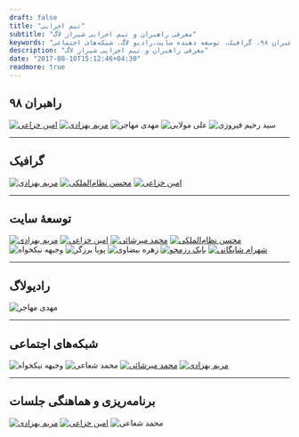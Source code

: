 ```yaml
---
draft: false
title: "تیم اجرایی"
subtitle: "معرفی راهبران و تیم اجرایی شیراز لاگ"
keywords: "شیراز لاگ,تیم اجرایی، رهبران ۹۸، گرافیک، توسعه دهنده سایت،رادیو لاگ، شبکه‌های اجتماعی"
description: "معرفی راهبران و تیم اجرایی شیراز لاگ"
date: "2017-08-10T15:12:46+04:30"
readmore: true
---
```

## راهبران ۹۸
[![امین خزاعی](/img/team/khozaei.svg)](/members/khozaei/)
[![مریم بهزادی](/img/team/behzadi.svg)](/members/behzadi/)
![مهدی مهاجر](/img/team/mohajer.svg)
![علی مولایی](/img/team/molaei.svg)
![سید رحیم فیروزی](/img/team/firouzi.svg)

---

## گرافیک
[![مریم بهزادی](/img/team/behzadi.svg)](/members/behzadi/)
[![محسن نظام‌الملکی](/img/team/nezam.svg)](/members/nezam/)
[![امین خزاعی](/img/team/khozaei.svg)](/members/khozaei/)

---

## توسعهٔ سایت
[![مریم بهزادی](/img/team/behzadi.svg)](/members/behzadi/)
[![امین خزاعی](/img/team/khozaei.svg)](/members/khozaei/)
[![محمد میرشائی](/img/team/mirshaei.svg)](/members/mirshaei/)
[![محسن نظام‌الملکی](/img/team/nezam.svg)](/members/nezam/)
![وجیهه نیکخواه](/img/team/nikkhah.svg)
![پویا برزگر](/img/team/barzegar.svg)
![زهره بیضاوی](/img/team/beyzavi.svg)
[![بابک رزمجو](/img/team/razmjoo.svg)](/members/razmjoo/)
[![شهرام شایگانی](/img/team/shaygani.svg)](/members/shaygani/)

---

## رادیولاگ
![مهدی مهاجر](/img/team/mohajer.svg)

---

## شبکه‌های اجتماعی
![وجیهه نیکخواه](/img/team/nikkhah.svg)
![محمد شعاعی](/img/team/shoaei.svg)
[![محمد میرشائی](/img/team/mirshaei.svg)](/members/mirshaei/)
[![مریم بهزادی](/img/team/behzadi.svg)](/members/behzadi/)

---

## برنامه‌ریزی و هماهنگی جلسات
[![مریم بهزادی](/img/team/behzadi.svg)](/members/behzadi/)
[![امین خزاعی](/img/team/khozaei.svg)](/members/khozaei/)
![محمد شعاعی](/img/team/shoaei.svg)

<!-- TODO We need a method to automatically populate these lists -->
